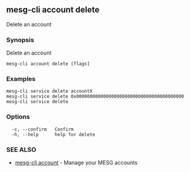 ## mesg-cli account delete

Delete an account

### Synopsis

Delete an account

```
mesg-cli account delete [flags]
```

### Examples

```
mesg-cli service delete accountX
mesg-cli service delete 0x0000000000000000000000000000000000000000
mesg-cli service delete
```

### Options

```
  -c, --confirm   Confirm
  -h, --help      help for delete
```

### SEE ALSO

* [mesg-cli account](mesg-cli_account.md)	 - Manage your MESG accounts

